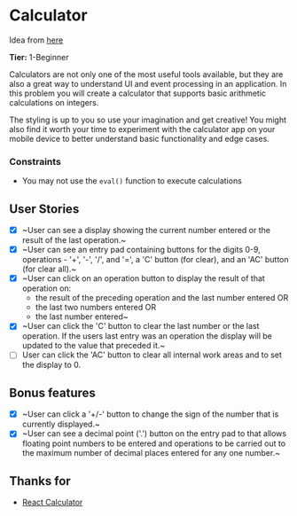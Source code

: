 # Calculator

Idea from [here](https://github.com/florinpop17/app-ideas/blob/master/Projects/1-Beginner/Calculator-App.md)

**Tier:** 1-Beginner

Calculators are not only one of the most useful tools available, but they are
also a great way to understand UI and event processing in an application. In
this problem you will create a calculator that supports basic arithmetic
calculations on integers. 

The styling is up to you so use your imagination and get creative! You might
also find it worth your time to experiment with the calculator app on your
mobile device to better understand basic functionality and edge cases.

### Constraints

- You may not use the `eval()` function to execute calculations

## User Stories

-   [x] ~User can see a display showing the current number entered or the
result of the last operation.~
-   [x] ~User can see an entry pad containing buttons for the digits 0-9, 
operations - '+', '-', '/', and '=', a 'C' button (for clear), and an 'AC'
button (for clear all).~
-   [x] ~User can click on an operation button to display the result of that
operation on:
    * the result of the preceding operation and the last number entered OR
    * the last two numbers entered OR
    * the last number entered~
-   [x] ~User can click the 'C' button to clear the last number or the last
operation. If the users last entry was an operation the display will be
updated to the value that preceded it.~
-   [ ] User can click the 'AC' button to clear all internal work areas and
to set the display to 0.

## Bonus features

-   [x] ~User can click a '+/-' button to change the sign of the number that is currently displayed.~
-   [x] ~User can see a decimal point ('.') button on the entry pad to that 
allows floating point numbers to be entered and operations to be carried out to the maximum number of decimal places entered for any one
number.~

## Thanks for

- [React Calculator](https://codepen.io/mjijackson/pen/xOzyGX)
